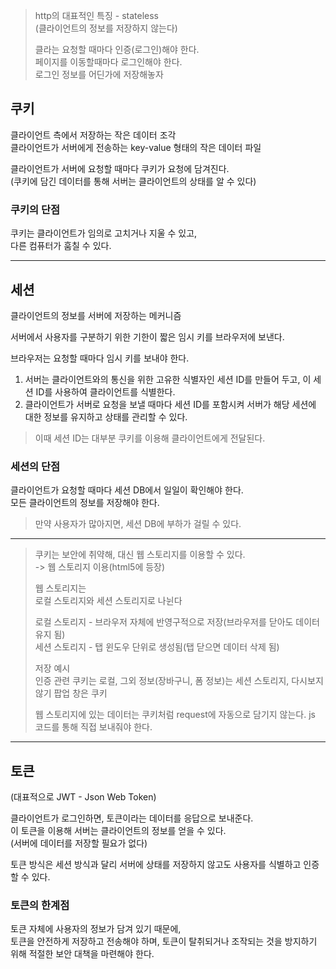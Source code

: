 > http의 대표적인 특징 - stateless  
> (클라이언트의 정보를 저장하지 않는다)
> 
> 클라는 요청할 때마다 인증(로그인)해야 한다.  
> 페이지를 이동할때마다 로그인해야 한다.  
> 로그인 정보를 어딘가에 저장해놓자

## 쿠키

클라이언트 측에서 저장하는 작은 데이터 조각  
클라이언트가 서버에게 전송하는 key-value 형태의 작은 데이터 파일

클라이언트가 서버에 요청할 때마다 쿠키가 요청에 담겨진다.  
(쿠키에 담긴 데이터를 통해 서버는 클라이언트의 상태를 알 수 있다)

### 쿠키의 단점

쿠키는 클라이언트가 임의로 고치거나 지울 수 있고,  
다른 컴퓨터가 훔칠 수 있다.

---

## 세션

클라이언트의 정보를 서버에 저장하는 메커니즘

서버에서 사용자를 구분하기 위한 기한이 짧은 임시 키를 브라우저에 보낸다.

브라우저는 요청할 때마다 임시 키를 보내야 한다.

1. 서버는 클라이언트와의 통신을 위한 고유한 식별자인 세션 ID를 만들어 두고, 이 세션 ID를 사용하여 클라이언트를 식별한다.
2. 클라이언트가 서버로 요청을 보낼 때마다 세션 ID를 포함시켜 서버가 해당 세션에 대한 정보를 유지하고 상태를 관리할 수 있다.

> 이때 세션 ID는 대부분 쿠키를 이용해 클라이언트에게 전달된다.

### 세션의 단점

클라이언트가 요청할 때마다 세션 DB에서 일일이 확인해야 한다.  
모든 클라이언트의 정보를 저장해야 한다.

> 만약 사용자가 많아지면, 세션 DB에 부하가 걸릴 수 있다.

---

> 쿠키는 보안에 취약해, 대신 웹 스토리지를 이용할 수 있다.  
> -> 웹 스토리지 이용(html5에 등장)
>
> 웹 스토리지는  
> 로컬 스토리지와 세션 스토리지로 나뉜다
>
> 로컬 스토리지 - 브라우저 자체에 반영구적으로 저장(브라우저를 닫아도 데이터 유지 됨)  
> 세션 스토리지 - 탭 윈도우 단위로 생성됨(탭 닫으면 데이터 삭제 됨)
>
> 저장 예시  
> 인증 관련 쿠키는 로컬, 그외 정보(장바구니, 폼 정보)는 세션 스토리지, 다시보지 않기 팝업 창은 쿠키
>
> 웹 스토리지에 있는 데이터는 쿠키처럼 request에 자동으로 담기지 않는다.
> js 코드를 통해 직접 보내줘야 한다.

---

## 토큰

(대표적으로 JWT - Json Web Token)

클라이언트가 로그인하면, 토큰이라는 데이터를 응답으로 보내준다.  
이 토큰을 이용해 서버는 클라이언트의 정보를 얻을 수 있다.  
(서버에 데이터를 저장할 필요가 없다)

토큰 방식은 세션 방식과 달리 서버에 상태를 저장하지 않고도 사용자를 식별하고 인증할 수 있다.

### 토큰의 한계점

토큰 자체에 사용자의 정보가 담겨 있기 때문에,  
토큰을 안전하게 저장하고 전송해야 하며, 토큰이 탈취되거나 조작되는 것을 방지하기 위해 적절한 보안 대책을 마련해야 한다.

